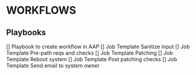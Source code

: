 # WORKFLOWS


## Playbooks

[] Playbook to create workflow in AAP
[] Job Template Sanitize input
[] Job Template Pre-path reqs and checks
[] Job Template Patching
[] Job Template Reboot system
[] Job Template Post patching checks
[] Job Template Send email to system owner
